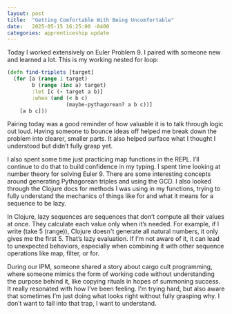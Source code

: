 ```yaml
---
layout: post
title:  "Getting Comfortable With Being Uncomfortable"
date:   2025-05-15 16:25:00 -0400
categories: apprenticeship update
---
```


Today I worked extensively on Euler Problem 9.
I paired with someone new and learned a lot.
This is my working nested for loop:
```clojure
(defn find-triplets [target]
  (for [a (range 1 target)
        b (range (inc a) target)
        :let [c (- target a b)]
        :when (and (< b c)
                   (maybe-pythagorean? a b c))]
    [a b c]))
```
Pairing today was a good reminder of how valuable
it is to talk through logic out loud. Having
someone to bounce ideas off helped me break down
the problem into clearer, smaller parts. It also
helped surface what I thought I understood but
didn’t fully grasp yet.

I also spent some time just practicing map functions
in the REPL. I’ll continue to do that to build
confidence in my typing. I spent time looking at
number theory for solving Euler 9. There are some 
interesting concepts around generating Pythagorean 
triples and using the GCD. I also looked through
the Clojure docs for methods I was using in my
functions, trying to fully understand the mechanics
of things like for and what it means for a sequence
to be lazy.

In Clojure, lazy sequences are sequences that don’t
compute all their values at once. They calculate
each value only when it’s needed. For example, if
I write (take 5 (range)), Clojure doesn't generate 
all natural numbers, it only gives me the first 5.
That’s lazy evaluation. If I’m not aware of it, it
can lead to unexpected behaviors, especially when
combining it with other sequence operations like
map, filter, or for.

During our IPM, someone shared a story about
cargo cult programming, where someone mimics
the form of working code without understanding
the purpose behind it, like copying rituals in
hopes of summoning success. It really resonated 
with how I’ve been feeling. I'm trying hard, but
also aware that sometimes I’m just doing what
looks right without fully grasping why. I don’t
want to fall into that trap, I want to understand.